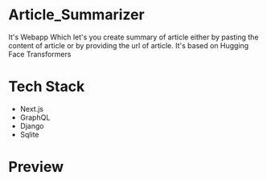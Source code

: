 # Article_Summarizer

It's Webapp Which let's you create summary of article either by pasting the content of article or by providing the url of article.
It's based on Hugging Face Transformers

# Tech Stack
- Next.js
- GraphQL
- Django
- Sqlite

# Preview
